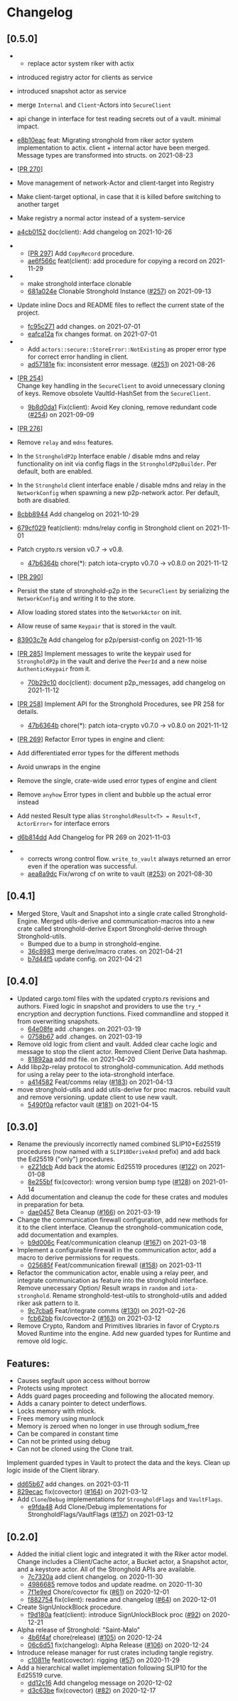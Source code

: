 # Changelog

## \[0.5.0]

- - replace actor system riker with actix

- introduced registry actor for clients as service

- introduced snapshot actor as service

- merge `Internal` and `Client`-Actors into `SecureClient`

- api change in interface for test reading secrets out of a vault. minimal impact.

- [e8b10eac](https://www.github.com/iotaledger/stronghold.rs/commit/e8b10eac4a914e5d78aae40ab4f1da15ac136ac7) feat: Migrating stronghold from riker actor system implementation to actix. client + internal actor have been merged. Message types are transformed into structs. on 2021-08-23

- \[[PR 270](https://github.com/iotaledger/stronghold.rs/pull/270)]

- Move management of network-Actor and client-target into Registry

- Make client-target optional, in case that it is killed before switching to another target

- Make registry a normal actor instead of a system-service

- [a4cb0152](https://www.github.com/iotaledger/stronghold.rs/commit/a4cb0152f79c643afbd4eea72318c3ce300a0c27) doc(client): Add changelog on 2021-10-26

- - \[[PR 297](https://github.com/iotaledger/stronghold.rs/pull/297)] Add `CopyRecord` procedure.
  - [ae6f566c](https://www.github.com/iotaledger/stronghold.rs/commit/ae6f566c97ca1bc2de4b710ac8aa86768159502b) feat(client): add procedure for copying a record on 2021-11-29

- - make stronghold interface clonable
  - [681a024e](https://www.github.com/iotaledger/stronghold.rs/commit/681a024e7fd5d6095bbf571d5a3d22fb449b54da) Clonable Stronghold Instance ([#257](https://www.github.com/iotaledger/stronghold.rs/pull/257)) on 2021-09-13

- Update inline Docs and README files to reflect the current state of the project.
  - [fc95c271](https://www.github.com/iotaledger/stronghold.rs/commit/fc95c27128dedf8aa2d366776c22cb9c8e3f158a) add changes. on 2021-07-01
  - [eafca12a](https://www.github.com/iotaledger/stronghold.rs/commit/eafca12ad915166d8039df6ad050bb1c65cbe248) fix changes format. on 2021-07-01

- - Add `actors::secure::StoreError::NotExisting` as proper error type for correct error handling in client.
  - [ad57181e](https://www.github.com/iotaledger/stronghold.rs/commit/ad57181e7c5baa4b6ccb66fb464667c97967db08) fix: inconsistent error message. ([#251](https://www.github.com/iotaledger/stronghold.rs/pull/251)) on 2021-08-26

- \[[PR 254](https://github.com/iotaledger/stronghold.rs/pull/254)]\
  Change key handling in the `SecureClient` to avoid unnecessary cloning of keys.
  Remove obsolete VaultId-HashSet from the `SecureClient`.
  - [9b8d0da1](https://www.github.com/iotaledger/stronghold.rs/commit/9b8d0da150afd7446198672c8f7675547031c060) Fix(client): Avoid Key cloning, remove redundant code ([#254](https://www.github.com/iotaledger/stronghold.rs/pull/254)) on 2021-09-09

- \[[PR 276](https://github.com/iotaledger/stronghold.rs/pull/276)]

- Remove `relay` and `mdns` features.

- In the `StrongholdP2p` Interface enable / disable mdns and relay functionality on init via config flags in the `StrongholdP2pBuilder`.
  Per default, both are enabled.

- In the `Stronghold` client interface enable / disable mdns and relay in the `NetworkConfig` when spawning a new p2p-network actor.
  Per default, both are disabled.

- [8cbb8944](https://www.github.com/iotaledger/stronghold.rs/commit/8cbb8944bd4ef94ec331b97a8a9cbc7122172f8e) Add changelog on 2021-10-29

- [679cf029](https://www.github.com/iotaledger/stronghold.rs/commit/679cf02943460edf4560445f0b563f9cd0f0c9e8) feat(client):  mdns/relay config in Stronghold client on 2021-11-01

- Patch crypto.rs version v0.7 -> v0.8.
  - [47b6364b](https://www.github.com/iotaledger/stronghold.rs/commit/47b6364bbd256f71cc7eb7cf4a731db19d39dab6) chore(\*): patch iota-crypto v0.7.0 -> v0.8.0 on 2021-11-12

- \[[PR 290](https://github.com/iotaledger/stronghold.rs/pull/290)]

- Persist the state of stronghold-p2p in the `SecureClient` by serializing the `NetworkConfig` and writing it to the store.

- Allow loading stored states into the `NetworkActor` on init.

- Allow reuse of same `Keypair` that is stored in the vault.

- [83903c7e](https://www.github.com/iotaledger/stronghold.rs/commit/83903c7e69803a7dea54f2140d58a271796e6cc9) Add changelog for p2p/persist-config on 2021-11-16

- \[[PR 285](https://github.com/iotaledger/stronghold.rs/pull/285)]
  Implement messages to write the keypair used for `StrongholdP2p` in the vault and derive the
  `PeerId` and a new noise `AuthenticKeypair` from it.
  - [70b29c10](https://www.github.com/iotaledger/stronghold.rs/commit/70b29c1086db0491f4c8b14d8db49eadb6d6cfa8) doc(client): document p2p_messages, add changelog on 2021-11-12

- \[[PR 258](https://github.com/iotaledger/stronghold.rs/pull/258)]
  Implement API for the Stronghold Procedures, see PR 258 for details.
  - [47b6364b](https://www.github.com/iotaledger/stronghold.rs/commit/47b6364bbd256f71cc7eb7cf4a731db19d39dab6) chore(\*): patch iota-crypto v0.7.0 -> v0.8.0 on 2021-11-12

- \[[PR 269](https://github.com/iotaledger/stronghold.rs/pull/269)]
  Refactor Error types in engine and client:

- Add differentiated error types for the different methods

- Avoid unwraps in the engine

- Remove the single, crate-wide used error types of engine and client

- Remove `anyhow` Error types in client and bubble up the actual error instead

- Add nested Result type alias `StrongholdResult<T> = Result<T, ActorError>` for interface errors

- [d6b814dd](https://www.github.com/iotaledger/stronghold.rs/commit/d6b814dd7729dbbf39b73e050767992aadc19377) Add Changelog for PR 269 on 2021-11-03

- - corrects wrong control flow. `write_to_vault` always returned an error even if the operation was successful.
  - [aea8a9dc](https://www.github.com/iotaledger/stronghold.rs/commit/aea8a9dc8c3fa12e5444c5b4bb3303876e4c1a2f) Fix/wrong cf on write to vault ([#253](https://www.github.com/iotaledger/stronghold.rs/pull/253)) on 2021-08-30

## \[0.4.1]

- Merged Store, Vault and Snapshot into a single crate called Stronghold-Engine.
  Merged utils-derive and communication-macros into a new crate called stronghold-derive
  Export Stronghold-derive through Stronghold-utils.
  - Bumped due to a bump in stronghold-engine.
  - [36c8983](https://www.github.com/iotaledger/stronghold.rs/commit/36c8983eefd594c702a9e8b32bad25354ad127c0) merge derive/macro crates. on 2021-04-21
  - [b7d44f5](https://www.github.com/iotaledger/stronghold.rs/commit/b7d44f530e08be27128f25f46b4bb05cf3da99bd) update config. on 2021-04-21

## \[0.4.0]

- Updated cargo.toml files with the updated crypto.rs revisions and authors.
  Fixed logic in snapshot and providers to use the `try_*` encryption and decryption functions.
  Fixed commandline and stopped it from overwriting snapshots.
  - [64e08fe](https://www.github.com/iotaledger/stronghold.rs/commit/64e08fe39454d2191561783d009b155c91db37c1) add .changes. on 2021-03-19
  - [0758b67](https://www.github.com/iotaledger/stronghold.rs/commit/0758b6734a1e22d491345a6b894acea12ab5b1b7) add .changes. on 2021-03-19
- Remove old logic from client and vault.
  Added clear cache logic and message to stop the client actor.
  Removed Client Derive Data hashmap.
  - [81892aa](https://www.github.com/iotaledger/stronghold.rs/commit/81892aa704b920c50de2517e8073943d8bf0c2b9) add md file. on 2021-04-20
- Add libp2p-relay protocol to stronghold-communication.
  Add methods for using a relay peer to the iota-stronghold interface.
  - [a414582](https://www.github.com/iotaledger/stronghold.rs/commit/a414582024f45e854a75ab82e4196777ab4a42b8) Feat/comms relay ([#183](https://www.github.com/iotaledger/stronghold.rs/pull/183)) on 2021-04-13
- move stronghold-utils and add utils-derive for proc macros.
  rebuild vault and remove versioning.
  update client to use new vault.
  - [5490f0a](https://www.github.com/iotaledger/stronghold.rs/commit/5490f0aaaf58e5322a5569c02669514ec067b02f) refactor vault ([#181](https://www.github.com/iotaledger/stronghold.rs/pull/181)) on 2021-04-15

## \[0.3.0]

- Rename the previously incorrectly named combined SLIP10+Ed25519 procedures (now
  named with a `SLIP10DeriveAnd` prefix) and add back the Ed25519 ("only")
  procedures.
  - [e221dcb](https://www.github.com/iotaledger/stronghold.rs/commit/e221dcb31519960e60982012da3c2ac154d989e1) Add back the atomic Ed25519 procedures ([#122](https://www.github.com/iotaledger/stronghold.rs/pull/122)) on 2021-01-08
  - [8e255bf](https://www.github.com/iotaledger/stronghold.rs/commit/8e255bf4aad8caf69dcddfac24d4cdb07f716177) fix(covector): wrong version bump type ([#128](https://www.github.com/iotaledger/stronghold.rs/pull/128)) on 2021-01-14
- Add documentation and cleanup the code for these crates and modules in preparation for beta.
  - [dae0457](https://www.github.com/iotaledger/stronghold.rs/commit/dae04579cb20ad69a7aecdf102fb66ecac4aaf46) Beta Cleanup ([#166](https://www.github.com/iotaledger/stronghold.rs/pull/166)) on 2021-03-19
- Change the communication firewall configuration, add new methods for it to the client interface.
  Cleanup the stronghold-communication code, add documentation and examples.
  - [b9d006c](https://www.github.com/iotaledger/stronghold.rs/commit/b9d006cef88f6ae45f47a8644702a800d13e39c5) Feat/communication cleanup ([#167](https://www.github.com/iotaledger/stronghold.rs/pull/167)) on 2021-03-18
- Implement a configurable firewall in the communication actor, add a macro to derive permissions for requests.
  - [025685f](https://www.github.com/iotaledger/stronghold.rs/commit/025685fb181ba0600f31680a3f4c115c0e2097f7) Feat/communication firewall ([#158](https://www.github.com/iotaledger/stronghold.rs/pull/158)) on 2021-03-11
- Refactor the communication actor, enable using a relay peer, and integrate communication as feature into the stronghold interface.
  Remove unecessary Option/ Result wraps in `random` and `iota-stronghold`.
  Rename stronghold-test-utils to stronghold-utils and added riker ask pattern to it.
  - [9c7cba6](https://www.github.com/iotaledger/stronghold.rs/commit/9c7cba624e2a99f04a2d033b8673f8a4b8735f0b) Feat/integrate comms ([#130](https://www.github.com/iotaledger/stronghold.rs/pull/130)) on 2021-02-26
  - [fcb62bb](https://www.github.com/iotaledger/stronghold.rs/commit/fcb62bbf966bfcd543b13a79d73839a3fee0219e) fix/covector-2 ([#163](https://www.github.com/iotaledger/stronghold.rs/pull/163)) on 2021-03-12
- Remove Crypto, Random and Primitives libraries in favor of Crypto.rs
  Moved Runtime into the engine.
  Add new guarded types for Runtime and remove old logic.

## Features:

- Causes segfault upon access without borrow
- Protects using mprotect
- Adds guard pages proceeding and following the allocated memory.
- Adds a canary pointer to detect underflows.
- Locks memory with mlock.
- Frees memory using munlock
- Memory is zeroed when no longer in use through sodium_free
- Can be compared in constant time
- Can not be printed using debug
- Can not be cloned using the Clone trait.

Implement guarded types in Vault to protect the data and the keys.
Clean up logic inside of the Client library.

- [dd65b67](https://www.github.com/iotaledger/stronghold.rs/commit/dd65b67f42718150c7c7dbab9606ee2167cf11ce) add changes. on 2021-03-11
- [829ecac](https://www.github.com/iotaledger/stronghold.rs/commit/829ecac2e8090d478706c673cd45f1b91a60b2de) fix(covector) ([#164](https://www.github.com/iotaledger/stronghold.rs/pull/164)) on 2021-03-12
- Add `Clone`/`Debug` implementations for `StrongholdFlags` and `VaultFlags`.
  - [e9fda48](https://www.github.com/iotaledger/stronghold.rs/commit/e9fda4859d0367f3a69265dcb5d4d276bfb07066) Add Clone/Debug implementations for StrongholdFlags/VaultFlags ([#157](https://www.github.com/iotaledger/stronghold.rs/pull/157)) on 2021-03-12

## \[0.2.0]

- Added the initial client logic and integrated it with the Riker actor model. Change includes a Client/Cache actor, a Bucket actor, a Snapshot actor, and a keystore actor.  All of the Stronghold APIs are available.
  - [7c7320a](https://www.github.com/iotaledger/stronghold.rs/commit/7c7320ab0bc71749510a590f418c9bd70329dc02) add client changelog. on 2020-11-30
  - [4986685](https://www.github.com/iotaledger/stronghold.rs/commit/49866854f32dde8589f37c6d9ea0c2e7ddb3c461) remove todos and update readme. on 2020-11-30
  - [7f1e9ed](https://www.github.com/iotaledger/stronghold.rs/commit/7f1e9edf5f5c5e148376575057a55d1d1398708a) Chore/covector fix ([#61](https://www.github.com/iotaledger/stronghold.rs/pull/61)) on 2020-12-01
  - [f882754](https://www.github.com/iotaledger/stronghold.rs/commit/f88275451e7d3c140bbfd1c90a9267aa222fb6d0) fix(client): readme and changelog ([#64](https://www.github.com/iotaledger/stronghold.rs/pull/64)) on 2020-12-01
- Create SignUnlockBlock procedure.
  - [f9d180a](https://www.github.com/iotaledger/stronghold.rs/commit/f9d180a85fe57c2942d6ebabfcfdb3c445b0ba5b) feat(client): introduce SignUnlockBlock proc ([#92](https://www.github.com/iotaledger/stronghold.rs/pull/92)) on 2020-12-21
- Alpha release of Stronghold: "Saint-Malo"
  - [4b6f4af](https://www.github.com/iotaledger/stronghold.rs/commit/4b6f4af29f6c21044f5063ec4a8d8aff643f81a7) chore(release) ([#105](https://www.github.com/iotaledger/stronghold.rs/pull/105)) on 2020-12-24
  - [06c6d51](https://www.github.com/iotaledger/stronghold.rs/commit/06c6d513dfcd1ba8ed6379177790ec6db28a6fea) fix(changelog): Alpha Release ([#106](https://www.github.com/iotaledger/stronghold.rs/pull/106)) on 2020-12-24
- Introduce release manager for rust crates including tangle registry.
  - [c10811e](https://www.github.com/iotaledger/stronghold.rs/commit/c10811effbff396370762e76a2f2d44221dc7327) feat(covector): rigging ([#57](https://www.github.com/iotaledger/stronghold.rs/pull/57)) on 2020-11-29
- Add a hierarchical wallet implementation following SLIP10 for the Ed25519 curve.
  - [dd12c16](https://www.github.com/iotaledger/stronghold.rs/commit/dd12c16d628ec996728d356cfb815f185cc5cc37) Add changelog message on 2020-12-02
  - [d3c63be](https://www.github.com/iotaledger/stronghold.rs/commit/d3c63bec8052c0cd6a636fef3463b90893b55d4b) fix(covector) ([#82](https://www.github.com/iotaledger/stronghold.rs/pull/82)) on 2020-12-17
